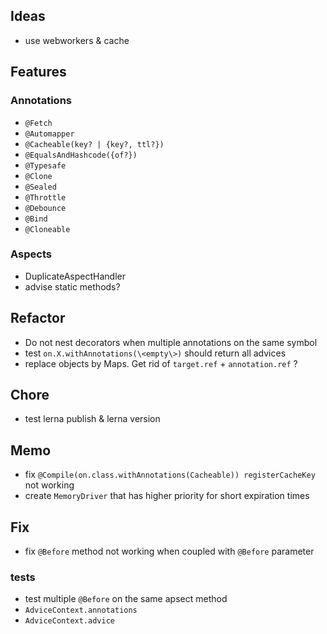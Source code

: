 ## Ideas
- use webworkers & cache

## Features
### Annotations
- `@Fetch`
- `@Automapper`
- `@Cacheable(key? | {key?, ttl?})`
- `@EqualsAndHashcode({of?})`
- `@Typesafe`
- `@Clone`
- `@Sealed`
- `@Throttle`
- `@Debounce`
- `@Bind`
- `@Cloneable`

### Aspects
 - DuplicateAspectHandler
 - advise static methods?
 
## Refactor
- Do not nest decorators when multiple annotations on the same symbol
- test `on.X.withAnnotations(\<empty\>)` should return all advices
- replace objects by Maps. Get rid of `target.ref` + `annotation.ref` ?

## Chore
- test lerna publish & lerna version

## Memo
- fix `@Compile(on.class.withAnnotations(Cacheable)) registerCacheKey` not working 
- create `MemoryDriver` that has higher priority for short expiration times

## Fix
- fix `@Before` method not working when coupled with `@Before` parameter  

### tests
 - test multiple `@Before` on the same apsect method
 - `AdviceContext.annotations`  
 - `AdviceContext.advice`  
